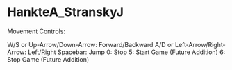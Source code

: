 # HankteA_StranskyJ

Movement Controls:

W/S or Up-Arrow/Down-Arrow: Forward/Backward
A/D or Left-Arrow/Right-Arrow: Left/Right
Spacebar: Jump
0: Stop
5: Start Game (Future Addition)
6: Stop Game (Future Addition)